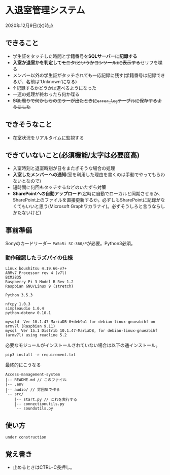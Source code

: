 # 入退室管理システム

2020年12月9日(水)時点

## できること

- 学生証をタッチした時間と学籍番号を**SQLサーバーに記録する**
- **入室か退室かを判定して**~~モニタ(というかコンソール)に表示する~~セリフを喋る
- メンバー以外の学生証がタッチされても一応記録に残す(学籍番号は記録できるが、名前は'Unknown'になる)
- ↑記録するかどうかは選べるようになった
- 一連の処理が終わったら何か喋る
- ~~SQL周りで何かしらのエラーが出たときに`error_log`テーブルに保存するようにした~~

## できそうなこと

- 在室状況をリアルタイムに監視する

## できていないこと(必須機能/太字は必要度高)

- 入室時刻と退室時刻が日をまたぎそうな場合の処理
- **入室したメンバーへの通知**(室を利用した理由を書くのは手動でやってもらわないとなので)
- 短時間に何回もタッチするなどのいたずら対策
- **SharePointへの自動アップロード**(定時に自動でローカルと同期させるか、SharePoint上のファイルを直接更新するか。必ずしもSharePointに記録がなくてもいいと思う(Microsoft Graphワカラナイ)。必ずそうしろと言うならしかたないけど)

## 事前準備

Sonyのカードリーダー `PaSoRi SC-360/P`が必要。Python3必須。

### 動作確認したラズパイの仕様

```plain
Linux boushitsu 4.19.66-v7+
ARMv7 Processor rev 4 (v7l)
BCM2835
Raspberry Pi 3 Model B Rev 1.2
Raspbian GNU/Linux 9 (stretch)

Python 3.5.3

nfcpy 1.0.3
simpleaudio 1.0.4
python-dotenv 0.10.1

mysqld  Ver 10.1.47-MariaDB-0+deb9u1 for debian-linux-gnueabihf on armv7l (Raspbian 9.11)
mysql  Ver 15.1 Distrib 10.1.47-MariaDB, for debian-linux-gnueabihf (armv7l) using readline 5.2
```

必要なモジュールがインストールされていない場合は以下の通インストール。

```plain
pip3 install -r requirement.txt
```

最終的にこうなる

```plain
Access-management-system
|-- README.md // このファイル
|-- .env
|-- audio/ // 雰囲気で作る
`-- src/
    |-- start.py // これを実行する
    |-- connectionutils.py
    `-- soundutils.py
```

## 使い方

```plain
under construction
```

## 覚え書き

- 止めるときはCTRL+C長押し。

